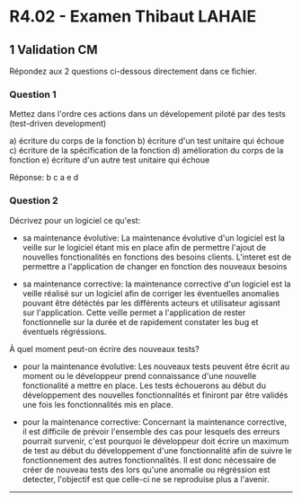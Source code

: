 # R4.02 - Examen Thibaut LAHAIE

## 1 Validation CM

Répondez aux 2 questions ci-dessous directement dans ce fichier.

### Question 1
Mettez dans l'ordre ces actions dans un dévelopement piloté par des tests (test-driven development)

a) écriture du corps de la fonction
b) écriture d'un test unitaire qui échoue
c) écriture de la spécification de la fonction
d) amélioration du corps de la fonction
e) écriture d'un autre test unitaire qui échoue

Réponse: b c a e d

### Question 2
Décrivez pour un logiciel ce qu'est:

* sa maintenance évolutive:
La maintenance évolutive d'un logiciel est la veille sur le logiciel étant mis en place afin de permettre l'ajout de nouvelles fonctionalités en fonctions des besoins clients. L'interet est de permettre a l'application de changer en fonction des nouveaux besoins


* sa maintenance corrective:
la maintenance corrective d'un logiciel est la veille réalisé sur un logiciel afin de corriger les éventuelles anomalies pouvant être détéctés par les différents acteurs et utilisateur agissant sur l'application. Cette veille permet a l'application de rester fonctionnelle sur la durée et de rapidement constater les bug et éventuels régréssions.



À quel moment peut-on écrire des nouveaux tests?

* pour la maintenance évolutive:
Les nouveaux tests peuvent être écrit au moment ou le développeur prend connaissance d'une nouvelle fonctionalité a mettre en place. Les tests échouerons au début du développement des nouvelles fonctionnalités et finiront par être validés une fois les fonctionnalités mis en place.



* pour la maintenance corrective:
Concernant la maintenance corrective, il est difficile de prévoir l'ensemble des cas pour lesquels des erreurs pourrait survenir, c'est pourquoi le développeur doit écrire un maximum de test au début du développement d'une fonctionnalité afin de suivre le fonctionnement des autres fonctionnalités. Il est donc nécessaire de créer de nouveau tests des lors qu'une anomalie ou régréssion est detecter, l'objectif est que celle-ci ne se reproduise plus a l'avenir.


---
